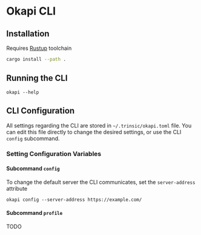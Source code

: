 # Okapi CLI

## Installation

Requires [Rustup](https://www.rust-lang.org/tools/install) toolchain

```bash
cargo install --path .
```

## Running the CLI

```
okapi --help
```

## CLI Configuration

All settings regarding the CLI are stored in `~/.trinsic/okapi.toml` file. You can edit this file directly to change the desired settings, or use the CLI `config` subcommand.

### Setting Configuration Variables

#### Subcommand `config`

To change the default server the CLI communicates, set the `server-address` attribute

```
okapi config --server-address https://example.com/
```

#### Subcommand `profile`

TODO